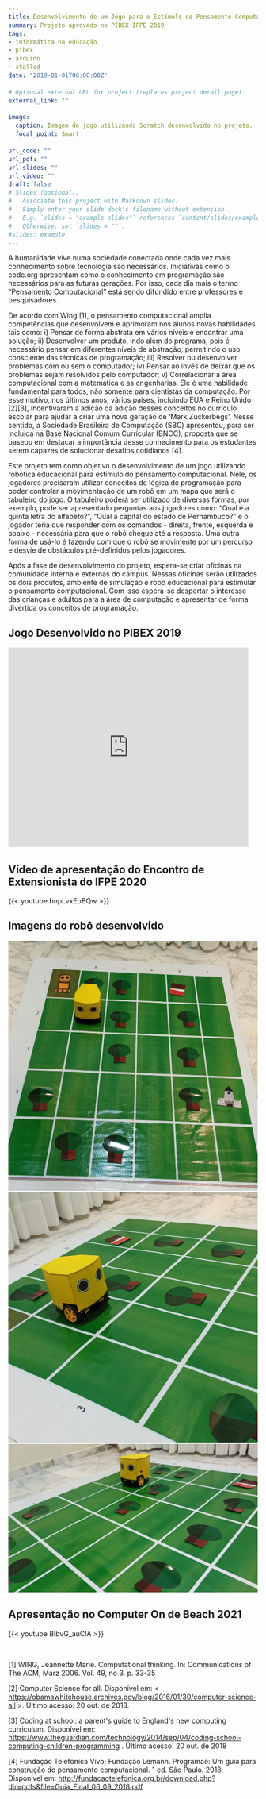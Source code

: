 ```yaml
---
title: Desenvolvimento de um Jogo para o Estímulo do Pensamento Computacional
summary: Projeto aprovado no PIBEX IFPE 2019
tags:
- informática na educação
- pibex
- arduino
- stalled
date: "2019-01-01T00:00:00Z"

# Optional external URL for project (replaces project detail page).
external_link: ""

image:
  caption: Imagem do jogo utilizando Scratch desenvolvido no projeto.
  focal_point: Smart

url_code: ""
url_pdf: ""
url_slides: ""
url_video: ""
draft: false
# Slides (optional).
#   Associate this project with Markdown slides.
#   Simply enter your slide deck's filename without extension.
#   E.g. `slides = "example-slides"` references `content/slides/example-slides.md`.
#   Otherwise, set `slides = ""`.
#slides: example
---
```


A humanidade vive numa sociedade conectada onde cada vez mais conhecimento sobre tecnologia são necessários. Iniciativas como o code.org apresentam como o conhecimento em programação são necessários para as futuras gerações. Por isso, cada dia mais o termo “Pensamento Computacional” está sendo difundido entre professores e pesquisadores.

De acordo com Wing [1], o pensamento computacional amplia competências que desenvolvem e aprimoram nos alunos novas habilidades tais como: i) Pensar de forma abstrata em vários níveis e encontrar uma solução; ii) Desenvolver um produto, indo além do programa, pois é necessário pensar em diferentes níveis de abstração, permitindo o uso consciente das técnicas de programação; iii) Resolver ou desenvolver problemas com ou sem o computador; iv) Pensar ao invés de deixar que os problemas sejam resolvidos pelo computador; v) Correlacionar a área computacional com a matemática e as engenharias. Ele é uma habilidade fundamental para todos, não somente para cientistas da computação. Por esse motivo, nos últimos anos, vários países, incluindo EUA e Reino Unido [2][3], incentivaram a adição da adição desses conceitos no currículo escolar para ajudar a criar uma nova geração de ‘Mark Zuckerbegs’. Nesse sentido, a Sociedade Brasileira de Computação (SBC) apresentou, para ser incluída na Base Nacional Comum Curricular  (BNCC), proposta que se baseou em destacar a importância desse conhecimento para os estudantes serem capazes de solucionar desafios cotidianos [4].

Este projeto tem como objetivo o desenvolvimento de um jogo utilizando robótica educacional para estímulo do pensamento computacional. Nele, os jogadores precisaram utilizar conceitos de lógica de programação para poder controlar a movimentação de um robô em um mapa  que será o tabuleiro do jogo. O tabuleiro poderá ser utilizado de diversas formas, por exemplo, pode ser apresentado perguntas aos jogadores como: “Qual é a quinta letra do alfabeto?”, “Qual a capital do estado de Pernambuco?” e o jogador teria que responder com os comandos - direita, frente, esquerda e abaixo - necessária para que o robô chegue até a resposta. Uma outra forma de usá-lo é fazendo com que o robô se movimente por um percurso e desvie de obstáculos pré-definidos pelos jogadores.

Após a fase de desenvolvimento do projeto, espera-se criar oficinas na comunidade interna e externas do campus. Nessas oficinas serão utilizados os dois produtos, ambiente de simulação e robô educacional para estimular o pensamento computacional. Com isso espera-se despertar o interesse das crianças e adultos para a área de computação e apresentar de forma divertida os conceitos de programação.

## Jogo Desenvolvido no PIBEX 2019

<iframe src="https://scratch.mit.edu/projects/400783603/embed" allowtransparency="true" width="485" height="402" frameborder="0" scrolling="no" allowfullscreen></iframe>
</br>

## Vídeo de apresentação do Encontro de Extensionista do IFPE 2020

{{< youtube bnpLvxEoBQw >}}
</br>

## Imagens do robô desenvolvido

![](./demo1.jpg)
![](./demo2.jpg)
![](./demo3.jpg)
</br>

## Apresentação no Computer On de Beach 2021

{{< youtube BibvG_auClA >}}

</br>

[1] WING, Jeannette Marie. Computational thinking. In: Communications of The ACM,
Marz 2006. Vol. 49, no 3. p. 33-35

[2] Computer Science for all. Disponível em:   < https://obamawhitehouse.archives.gov/blog/2016/01/30/computer-science-all >. Último acesso: 20 out. de 2018.

[3] Coding at school: a parent's guide to England's new computing curriculum. Disponível em: <https://www.theguardian.com/technology/2014/sep/04/coding-school-computing-children-programming> . Último acesso: 20 out. de 2018

[4] Fundação Telefônica Vivo; Fundação Lemann. Programaê: Um guia para construção do pensamento computacional. 1 ed. São Paulo. 2018. Disponível em: http://fundacaotelefonica.org.br/download.php?dir=pdfs&file=Guia_Final_06_09_2018.pdf
